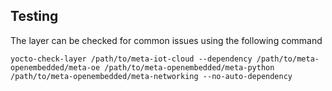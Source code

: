 ## Testing
The layer can be checked for common issues using the following command

    yocto-check-layer /path/to/meta-iot-cloud --dependency /path/to/meta-openembedded/meta-oe /path/to/meta-openembedded/meta-python /path/to/meta-openembedded/meta-networking --no-auto-dependency 
